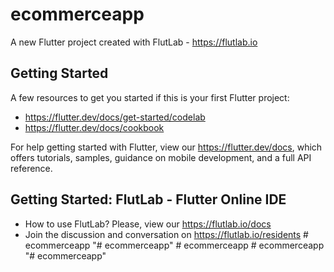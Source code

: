 # ecommerceapp

A new Flutter project created with FlutLab - https://flutlab.io

## Getting Started

A few resources to get you started if this is your first Flutter project:

- https://flutter.dev/docs/get-started/codelab
- https://flutter.dev/docs/cookbook

For help getting started with Flutter, view our
https://flutter.dev/docs, which offers tutorials,
samples, guidance on mobile development, and a full API reference.

## Getting Started: FlutLab - Flutter Online IDE

- How to use FlutLab? Please, view our https://flutlab.io/docs
- Join the discussion and conversation on https://flutlab.io/residents
#   e c o m m e r c e a p p  
 "# ecommerceapp" 
#   e c o m m e r c e a p p  
 #   e c o m m e r c e a p p  
 "# ecommerceapp" 

